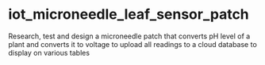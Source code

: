 # iot_microneedle_leaf_sensor_patch
Research, test and design a microneedle patch that converts pH level of a plant and converts it to voltage to upload all readings to a cloud database to display on various tables
